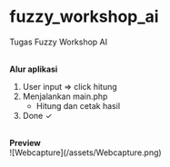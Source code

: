 # fuzzy_workshop_ai

Tugas Fuzzy Workshop AI

<br>
   <b>Alur aplikasi</b><br>

1. User input => click hitung
2. Menjalankan main.php
   - Hitung dan cetak hasil
3. Done ✓

<br>
   <b>Preview</b><br>
![Webcapture](/assets/Webcapture.png)
